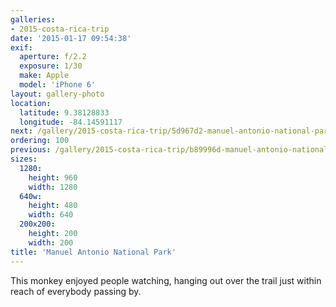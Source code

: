 ```yaml
---
galleries:
- 2015-costa-rica-trip
date: '2015-01-17 09:54:38'
exif:
  aperture: f/2.2
  exposure: 1/30
  make: Apple
  model: 'iPhone 6'
layout: gallery-photo
location:
  latitude: 9.38128833
  longitude: -84.14591117
next: /gallery/2015-costa-rica-trip/5d967d2-manuel-antonio-national-park
ordering: 100
previous: /gallery/2015-costa-rica-trip/b89996d-manuel-antonio-national-park
sizes:
  1280:
    height: 960
    width: 1280
  640w:
    height: 480
    width: 640
  200x200:
    height: 200
    width: 200
title: 'Manuel Antonio National Park'
---
```


This monkey enjoyed people watching, hanging out over the trail just within reach of everybody passing by.
